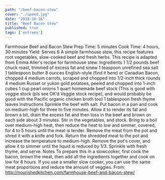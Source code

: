 ```yaml
---
path: "/beef-bacon-stew"
cover: "./speed.jpg"
date: "2018-10-16"
title: "Beef Bacon Stew"
published: true
tags: ['entrees']
---
```

Farmhouse Beef and Bacon Stew
Prep Time: 5 minutes
Cook Time: 4 hours, 30 minutes
Yield: Serves 6
A simple farmhouse stew, this recipe features root vegetables, slow-cooked beef and fresh herbs. This recipe is adapted from Emma Aller's recipe for farmhouse stew.
Ingredients
1 1/2 pounds beef chuck roast, trimmed of excess fat and sinew 
1 teaspoon unrefined sea salt
1 tablespoon butter
8 ounces English-style (find it here) or Canadian Bacon, chopped
4 medium carrots, scraped and chopped into 1/2-inch thick rounds
4 medium Russet or yukon gold potatoes, peeled and chopped into 1-inch cubes
1 cup pearl onions
1 quart homemade beef stock
(This is good with veggie stock (pls see OK’d Veggie stock recipe), and would probably be good with the Pacific organic chicken broth too)
1 tablespoon fresh thyme leaves
Instructions
Sprinkle the beef with salt.
Put bacon in a pan and cook on medium-high for three to five minutes. Allow it to render its fat and brown a bit, drain the excess fat and then toss in the beef and brown on each side about 3 minutes.
Stir in the vegetables, and stock. Bring to a boil over medium-high heat, then reduce the heat to low and simmer, covered, for 4 to 5 hours until the meat is tender.
Remove the meat from the pot and shred it with a knife and fork. Return the shredded meat to the pot and increase the temperature to medium-high. Remove the pot's cover, and allow it to simmer until the liquid is reduced by 1/3. Sprinkle with fresh thyme, and serve.
Notes
To prepare this in a slowcooker, first cook the bacon, brown the meat, then add all the ingredients together and cook on low for 8 hours. If you use a smaller slow cooker, you can use the same meat proportions and reduce the amount of veggies. 
From: http://nourishedkitchen.com/farmhouse-beef-and-bacon-stew/

